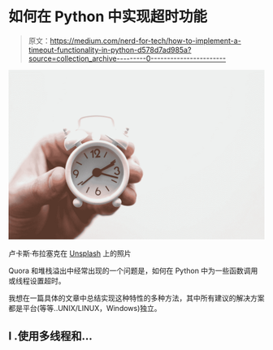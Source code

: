 # 如何在 Python 中实现超时功能

> 原文：<https://medium.com/nerd-for-tech/how-to-implement-a-timeout-functionality-in-python-d578d7ad985a?source=collection_archive---------0----------------------->

![](img/3fec6fe74eae76118de5c38abc2b6bd4.png)

卢卡斯·布拉塞克在 [Unsplash](https://unsplash.com?utm_source=medium&utm_medium=referral) 上的照片

Quora 和堆栈溢出中经常出现的一个问题是，如何在 Python 中为一些函数调用或线程设置超时。

我想在一篇具体的文章中总结实现这种特性的多种方法，其中所有建议的解决方案都是平台(等等..UNIX/LINUX，Windows)独立。

## I .使用多线程和…
